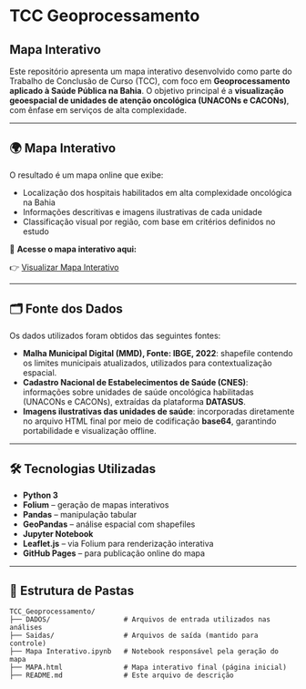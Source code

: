# TCC Geoprocessamento
## Mapa Interativo

Este repositório apresenta um mapa interativo desenvolvido como parte do Trabalho de Conclusão de Curso (TCC), com foco em **Geoprocessamento aplicado à Saúde Pública na Bahia**. O objetivo principal é a **visualização geoespacial de unidades de atenção oncológica (UNACONs e CACONs)**, com ênfase em serviços de alta complexidade.

---

## 🌍 Mapa Interativo

O resultado é um mapa online que exibe:
- Localização dos hospitais habilitados em alta complexidade oncológica na Bahia
- Informações descritivas e imagens ilustrativas de cada unidade
- Classificação visual por região, com base em critérios definidos no estudo

📌 **Acesse o mapa interativo aqui:**

👉 [Visualizar Mapa Interativo](https://engcss.github.io/TCC_Geoprocessamento/)

---

## 🗂️ Fonte dos Dados

Os dados utilizados foram obtidos das seguintes fontes:

- **Malha Municipal Digital (MMD), Fonte: IBGE, 2022**: shapefile contendo os limites municipais atualizados, utilizados para contextualização espacial.
- **Cadastro Nacional de Estabelecimentos de Saúde (CNES)**: informações sobre unidades de saúde oncológica habilitadas (UNACONs e CACONs), extraídas da plataforma **DATASUS**.
- **Imagens ilustrativas das unidades de saúde**: incorporadas diretamente no arquivo HTML final por meio de codificação **base64**, garantindo portabilidade e visualização offline.

---

## 🛠️ Tecnologias Utilizadas

- **Python 3**
- **Folium** – geração de mapas interativos
- **Pandas** – manipulação tabular
- **GeoPandas** – análise espacial com shapefiles
- **Jupyter Notebook**
- **Leaflet.js** – via Folium para renderização interativa
- **GitHub Pages** – para publicação online do mapa

---

## 📁 Estrutura de Pastas

```text
TCC_Geoprocessamento/
├── DADOS/                  # Arquivos de entrada utilizados nas análises
├── Saidas/                 # Arquivos de saída (mantido para controle)
├── Mapa Interativo.ipynb   # Notebook responsável pela geração do mapa
├── MAPA.html               # Mapa interativo final (página inicial)
├── README.md               # Este arquivo de descrição
```

